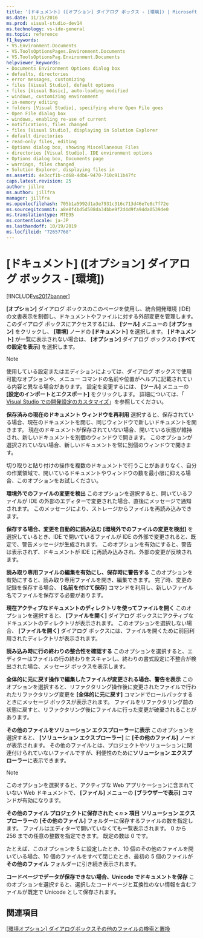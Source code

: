 ```yaml
---
title: '[ドキュメント] ([オプション] ダイアログ ボックス - [環境]) | Microsoft Docs'
ms.date: 11/15/2016
ms.prod: visual-studio-dev14
ms.technology: vs-ide-general
ms.topic: reference
f1_keywords:
- VS.Environment.Documents
- VS.ToolsOptionsPages.Environment.Documents
- VS.ToolsOptionsPag.Environment.Documents
helpviewer_keywords:
- Documents Environment Options dialog box
- defaults, directories
- error messages, customizing
- files [Visual Studio], default options
- files [Visual Basic], auto-loading modified
- windows, customizing environment
- in-memory editing
- folders [Visual Studio], specifying where Open File goes
- Open File dialog box
- windows, enabling re-use of current
- notifications, files changed
- files [Visual Studio], displaying in Solution Explorer
- default directories
- read-only files, editing
- Options dialog box, showing Miscellaneous Files
- directories [Visual Studio], IDE environment options
- Options dialog box, Documents page
- warnings, files changed
- Solution Explorer, displaying files in
ms.assetid: 4e3ccf1b-cd68-4db6-9470-710c911b47fc
caps.latest.revision: 25
author: jillre
ms.author: jillfra
manager: jillfra
ms.openlocfilehash: 705b1a5992d1a3e7931c316c713d46e7e8c7f72e
ms.sourcegitcommit: a8e8f4bd5d508da34bbe9f2d4d9fa94da0539de0
ms.translationtype: MTE95
ms.contentlocale: ja-JP
ms.lasthandoff: 10/19/2019
ms.locfileid: "72657768"
---
```

# <a name="documents-environment-options-dialog-box"></a>[ドキュメント] ([オプション] ダイアログ ボックス - [環境])
[!INCLUDE[vs2017banner](../../includes/vs2017banner.md)]

**[オプション]** ダイアログ ボックスのこのページを使用し、統合開発環境 (IDE) の文書表示を制御し、ドキュメントやファイルに対する外部変更を管理します。 このダイアログ ボックスにアクセスするには、 **[ツール]** メニューの **[オプション]** をクリックし、 **[環境]** ノードの **[ドキュメント]** を選択します。 **[ドキュメント]** が一覧に表示されない場合は、 **[オプション]** ダイアログ ボックスの **[すべての設定を表示]** を選択します。

> [!NOTE]
> 使用している設定またはエディションによっては、ダイアログ ボックスで使用可能なオプションや、メニュー コマンドの名前や位置がヘルプに記載されている内容と異なる場合があります。 設定を変更するには、 **[ツール]** メニューの **[設定のインポートとエクスポート]** をクリックします。 詳細については、「 [Visual Studio での開発設定のカスタマイズ](https://msdn.microsoft.com/22c4debb-4e31-47a8-8f19-16f328d7dcd3)」を参照してください。

 **保存済みの現在のドキュメント ウィンドウを再利用** 選択すると、保存されている場合、現在のドキュメントを閉じ、同じウィンドウで新しいドキュメントを開きます。 現在のドキュメントが保存されていない場合、開いている状態が維持され、新しいドキュメントを別個のウィンドウで開きます。 このオプションが選択されていない場合、新しいドキュメントを常に別個のウィンドウで開きます。

 切り取りと貼り付けの操作を複数のドキュメントで行うことがあまりなく、自分の作業領域で、開いているドキュメントやウィンドウの数を最小限に抑える場合、このオプションをお試しください。

 **環境外でのファイルの変更を検出** このオプションを選択すると、開いているファイルが IDE の外部のエディターで変更された場合、直後にメッセージで通知されます。 このメッセージにより、ストレージからファイルを再読み込みできます。

 **保存する場合、変更を自動的に読み込む** **[環境外でのファイルの変更を検出]** を選択しているとき、IDE で開いているファイルが IDE の外部で変更されると、既定で、警告メッセージが生成されます。 このオプションを有効にすると、警告は表示されず、ドキュメントが IDE に再読み込みされ、外部の変更が反映されます。

 **読み取り専用ファイルの編集を有効にし、保存時に警告する** このオプションを有効にすると、読み取り専用ファイルを開き、編集できます。 完了時、変更の記録を保存する場合、 **[名前を付けて保存]** コマンドを利用し、新しいファイル名でファイルを保存する必要があります。

 **現在アクティブなドキュメントのディレクトリを使ってファイルを開く** このオプションを選択すると、 **[ファイルを開く]** ダイアログ ボックスにアクティブなドキュメントのディレクトリが表示されます。 このオプションを選択しない場合、 **[ファイルを開く]** ダイアログ ボックスには、ファイルを開くために前回利用されたディレクトリが表示されます。

 **読み込み時に行の終わりの整合性を確認する** このオプションを選択すると、エディターはファイルの行の終わりをスキャンし、終わりの書式設定に不整合が検出された場合、メッセージ ボックスを表示します。

 **全体的に元に戻す操作で編集したファイルが変更される場合、警告を表示** このオプションを選択すると、リファクタリング操作後に変更されたファイルで行われたリファクタリング変更を **[全体的に元に戻す]** コマンドでロールバックするときにメッセージ ボックスが表示されます。 ファイルをリファクタリング前の状態に戻すと、リファクタリング後にファイルに行った変更が破棄されることがあります。

 **その他のファイルをソリューション エクスプローラーに表示** このオプションを選択すると、 **[ソリューション エクスプローラー]** に **[その他のファイル]** ノードが表示されます。 その他のファイルとは、プロジェクトやソリューションに関連付けられていないファイルですが、利便性のために**ソリューション エクスプローラー**に表示できます。

> [!NOTE]
> このオプションを選択すると、アクティブな Web アプリケーションに含まれていない Web ドキュメントで、 **[ファイル]** メニューの **[ブラウザーで表示]** コマンドが有効になります。

 **その他のファイル プロジェクトに保存された \<** *n* **> 項目** **ソリューション エクスプローラー**の **[その他のファイル]** フォルダーに保存するファイルの数を指定します。 ファイルはエディターで開いていなくても一覧表示されます。 0 から 256 までの任意の整数を指定できます。 既定の数は 0 です。

 たとえば、このオプションを 5 に設定したとき、10 個のその他のファイルを開いている場合、10 個のファイルをすべて閉じたとき、最初の 5 個のファイルが **その他のファイル** フォルダーに引き続き表示されます。

 **コードページでデータが保存できない場合、Unicode でドキュメントを保存** このオプションを選択すると、選択したコードページと互換性のない情報を含むファイルが既定で Unicode として保存されます。

## <a name="see-also"></a>関連項目
 [[環境オプション] ダイアログボックス](../../ide/reference/environment-options-dialog-box.md)[その他のファイル](../../ide/reference/miscellaneous-files.md)[の検索と置換](../../ide/finding-and-replacing-text.md)
